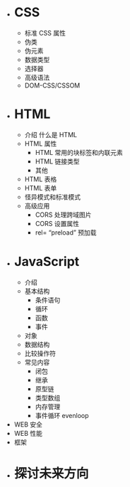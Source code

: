- # CSS
  - 标准 CSS 属性
  - 伪类
  - 伪元素
  - 数据类型
  - 选择器
  - 高级语法
  - DOM-CSS/CSSOM
- # HTML
  - 介绍 什么是 HTML
  - HTML 属性
    - HTML 常用的块标签和内联元素
    - HTML 链接类型
    - 其他
  - HTML 表格
  - HTML 表单
  - 怪异模式和标准模式
  - 高级应用
    - CORS 处理跨域图片
    - CORS 设置属性
    - rel= “preload” 预加载
- # JavaScript
  - 介绍
  - 基本结构
    - 条件语句
    - 循环
    - 函数
    - 事件
  - 对象
  - 数据结构
  - 比较操作符
  - 常见内容
    - 闭包
    - 继承
    - 原型链
    - 类型数组
    - 内存管理
    - 事件循环 evenloop
- WEB 安全
- WEB 性能
- 框架
- # 探讨未来方向
